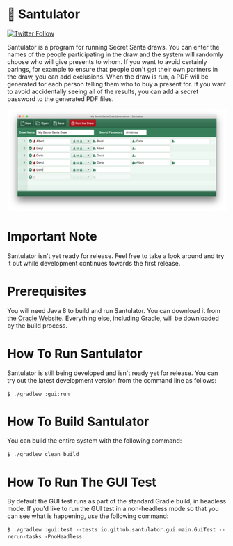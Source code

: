 # 🎁 Santulator

[![Twitter Follow](https://img.shields.io/twitter/follow/vocabhunterapp.svg?style=social&label=Follow)](https://twitter.com/vocabhunterapp)

Santulator is a program for running Secret Santa draws.  You can enter the names of the people participating in the draw and the system will randomly choose who will give presents to whom.  If you want to avoid certainly parings, for example to ensure that people don't get their own partners in the draw, you can add exclusions.  When the draw is run, a PDF will be generated for each person telling them who to buy a present for.  If you want to avoid accidentally seeing all of the results, you can add a secret password to the generated PDF files.

![Santulator](/assets/Santulator-in-use-1.png)

# Important Note

Santulator isn't yet ready for release.  Feel free to take a look around and try it out while development continues towards the first release.

# Prerequisites

You will need Java 8 to build and run Santulator.  You can download it from the [Oracle Website](http://www.oracle.com/technetwork/java/javase/downloads/index.html).  Everything else, including Gradle, will be downloaded by the build process.

# How To Run Santulator

Santulator is still being developed and isn't ready yet for release.  You can try out the latest development version from the command line as follows:
~~~
$ ./gradlew :gui:run
~~~

# How To Build Santulator

You can build the entire system with the following command:
~~~
$ ./gradlew clean build
~~~

# How To Run The GUI Test

By default the GUI test runs as part of the standard Gradle build, in headless mode.  If you'd like to run the GUI test in a non-headless mode so that you can see what is happening, use the following command:
~~~
$ ./gradlew :gui:test --tests io.github.santulator.gui.main.GuiTest --rerun-tasks -PnoHeadless
~~~
